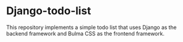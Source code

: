 # Django-todo-list
This repository implements a simple todo list that uses Django as the backend framework and Bulma CSS as the frontend framework.
